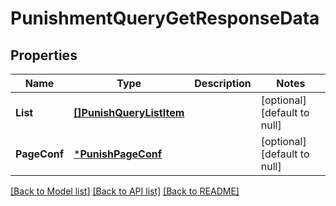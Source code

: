 # PunishmentQueryGetResponseData

## Properties
Name | Type | Description | Notes
------------ | ------------- | ------------- | -------------
**List** | [**[]PunishQueryListItem**](punish_query_list_item.md) |  | [optional] [default to null]
**PageConf** | [***PunishPageConf**](punish_page_conf.md) |  | [optional] [default to null]

[[Back to Model list]](../README.md#documentation-for-models) [[Back to API list]](../README.md#documentation-for-api-endpoints) [[Back to README]](../README.md)


